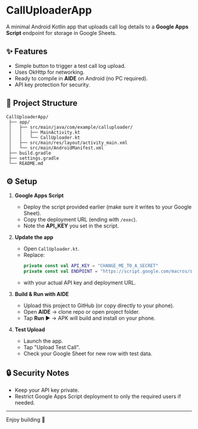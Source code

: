 # CallUploaderApp

A minimal Android Kotlin app that uploads call log details to a **Google Apps Script** endpoint for storage in Google Sheets.

## ✨ Features
- Simple button to trigger a test call log upload.
- Uses OkHttp for networking.
- Ready to compile in **AIDE** on Android (no PC required).
- API key protection for security.

## 📂 Project Structure
```
CallUploaderApp/
 ├── app/
 │   ├── src/main/java/com/example/calluploader/
 │   │   ├── MainActivity.kt
 │   │   └── CallUploader.kt
 │   ├── src/main/res/layout/activity_main.xml
 │   └── src/main/AndroidManifest.xml
 ├── build.gradle
 ├── settings.gradle
 └── README.md
```

## ⚙️ Setup

1. **Google Apps Script**
   - Deploy the script provided earlier (make sure it writes to your Google Sheet).
   - Copy the deployment URL (ending with `/exec`).
   - Note the **API_KEY** you set in the script.

2. **Update the app**
   - Open `CallUploader.kt`.
   - Replace:
     ```kotlin
     private const val API_KEY = "CHANGE_ME_TO_A_SECRET"
     private const val ENDPOINT = "https://script.google.com/macros/s/AKfycbxYourScriptID/exec"
     ```
   - with your actual API key and deployment URL.

3. **Build & Run with AIDE**
   - Upload this project to GitHub (or copy directly to your phone).
   - Open **AIDE** → clone repo or open project folder.
   - Tap **Run** ▶️ → APK will build and install on your phone.

4. **Test Upload**
   - Launch the app.
   - Tap "Upload Test Call".
   - Check your Google Sheet for new row with test data.

## 🔒 Security Notes
- Keep your API key private.
- Restrict Google Apps Script deployment to only the required users if needed.

---
Enjoy building 🚀
